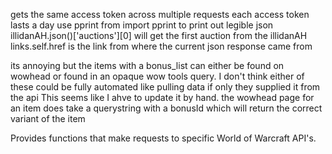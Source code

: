 gets the same access token across multiple requests
each access token lasts a day
use pprint from import pprint to print out legible json
illidanAH.json()['auctions'][0] will get the first auction from the illidanAH
links.self.href is the link from where the current json response came from

its annoying but the items with a bonus_list can either be found on wowhead or found in an opaque wow tools query.
I don't think either of these could be fully automated like pulling data if only they supplied it from the api 
This seems like I ahve to update it by hand.
the wowhead page for an item does take a querystring with a bonusId which will return the correct variant of the item

Provides functions that make requests to specific World of Warcraft API's. 